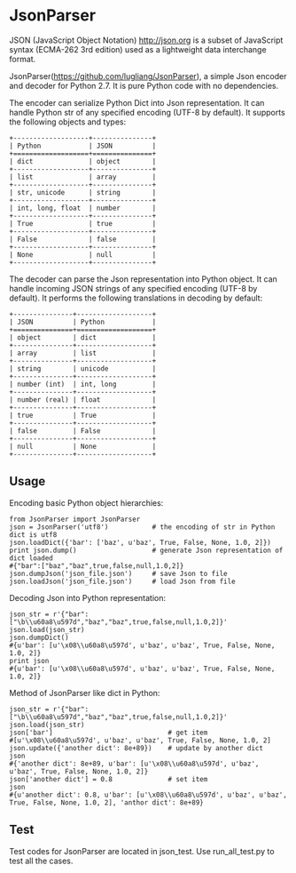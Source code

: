 JsonParser
=================

JSON (JavaScript Object Notation) <http://json.org> is a subset of JavaScript syntax (ECMA-262 3rd edition) used as a lightweight data interchange format.

JsonParser(https://github.com/lugliang/JsonParser), a simple Json encoder and decoder for Python 2.7. It is pure Python code with no dependencies.

The encoder can serialize Python Dict into Json representation. It can handle Python str of any specified encoding (UTF-8 by default). It supports the following objects and types:

    +-------------------+---------------+
    | Python            | JSON          |
    +===================+===============+
    | dict              | object        |
    +-------------------+---------------+
    | list              | array         |
    +-------------------+---------------+
    | str, unicode      | string        |
    +-------------------+---------------+
    | int, long, float  | number        |
    +-------------------+---------------+
    | True              | true          |
    +-------------------+---------------+
    | False             | false         |
    +-------------------+---------------+
    | None              | null          |
    +-------------------+---------------+

The decoder can parse the Json representation into Python object. It can handle incoming JSON strings of any specified encoding (UTF-8 by default). It performs the following translations in decoding by default:

    +---------------+-------------------+
    | JSON          | Python            |
    +===============+===================+
    | object        | dict              |
    +---------------+-------------------+
    | array         | list              |
    +---------------+-------------------+
    | string        | unicode           |
    +---------------+-------------------+
    | number (int)  | int, long         |
    +---------------+-------------------+
    | number (real) | float             |
    +---------------+-------------------+
    | true          | True              |
    +---------------+-------------------+
    | false         | False             |
    +---------------+-------------------+
    | null          | None              |
    +---------------+-------------------+

Usage
-------------
Encoding basic Python object hierarchies:

    from JsonParser import JsonParser
    json = JsonParser('utf8')           # the encoding of str in Python dict is utf8
    json.loadDict({'bar': ['baz', u'baz', True, False, None, 1.0, 2]})
    print json.dump()                   # generate Json representation of dict loaded
    #{"bar":["baz","baz",true,false,null,1.0,2]}
    json.dumpJson('json_file.json')     # save Json to file
    json.loadJson('json_file.json')     # load Json from file


Decoding Json into Python representation:

    json_str = r'{"bar":["\b\\u60a8\u597d","baz","baz",true,false,null,1.0,2]}'
    json.load(json_str)
    json.dumpDict()
    #{u'bar': [u'\x08\\u60a8\u597d', u'baz', u'baz', True, False, None, 1.0, 2]}
    print json
    #{u'bar': [u'\x08\\u60a8\u597d', u'baz', u'baz', True, False, None, 1.0, 2]}

Method of JsonParser like dict in Python:
    
    json_str = r'{"bar":["\b\\u60a8\u597d","baz","baz",true,false,null,1.0,2]}'
    json.load(json_str)
    json['bar']                             # get item
    #[u'\x08\\u60a8\u597d', u'baz', u'baz', True, False, None, 1.0, 2]
    json.update({'another dict': 8e+89})    # update by another dict
    json
    #{'another dict': 8e+89, u'bar': [u'\x08\\u60a8\u597d', u'baz', u'baz', True, False, None, 1.0, 2]}
    json['another dict'] = 0.8              # set item
    json
    #{u'another dict': 0.8, u'bar': [u'\x08\\u60a8\u597d', u'baz', u'baz', True, False, None, 1.0, 2], 'anthor dict': 8e+89}

Test
-------------
Test codes for JsonParser are located in json_test. Use run_all_test.py to test all the cases.
